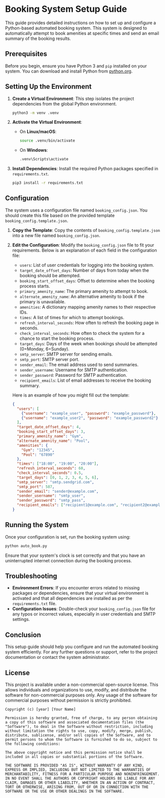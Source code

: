 
# Booking System Setup Guide

This guide provides detailed instructions on how to set up and configure a Python-based automated booking system. This system is designed to automatically attempt to book amenities at specific times and send an email summary of the booking results.

## Prerequisites

Before you begin, ensure you have Python 3 and `pip` installed on your system. You can download and install Python from [python.org](https://www.python.org/downloads/).

## Setting Up the Environment

1. **Create a Virtual Environment**:
   This step isolates the project dependencies from the global Python environment.

   ```bash
   python3 -m venv .venv
   ```

2. **Activate the Virtual Environment**:
   - On **Linux/macOS**:

     ```bash
     source .venv/bin/activate
     ```

   - On **Windows**:

     ```cmd
     .venv\Scripts\activate
     ```

3. **Install Dependencies**:
   Install the required Python packages specified in `requirements.txt`.

   ```bash
   pip3 install -r requirements.txt
   ```

## Configuration

The system uses a configuration file named `booking_config.json`. You should create this file based on the provided template `booking_config.template.json`.

1. **Copy the Template**:
   Copy the contents of `booking_config.template.json` into a new file named `booking_config.json`.

2. **Edit the Configuration**:
   Modify the `booking_config.json` file to fit your requirements. Below is an explanation of each field in the configuration file:

   - `users`: List of user credentials for logging into the booking system.
   - `target_date_offset_days`: Number of days from today when the booking should be attempted.
   - `booking_start_offset_days`: Offset to determine when the booking process starts.
   - `primary_amenity_name`: The primary amenity to attempt to book.
   - `alternate_amenity_name`: An alternative amenity to book if the primary is unavailable.
   - `amenities`: A dictionary mapping amenity names to their respective IDs.
   - `times`: A list of times for which to attempt bookings.
   - `refresh_interval_seconds`: How often to refresh the booking page in seconds.
   - `check_interval_seconds`: How often to check the system for a chance to start the booking process.
   - `target_days`: Days of the week when bookings should be attempted (0=Monday, 6=Sunday).
   - `smtp_server`: SMTP server for sending emails.
   - `smtp_port`: SMTP server port.
   - `sender_email`: The email address used to send summaries.
   - `sender_username`: Username for SMTP authentication.
   - `sender_password`: Password for SMTP authentication.
   - `recipient_emails`: List of email addresses to receive the booking summary.

   Here is an example of how you might fill out the template:

   ```json
   {
     "users": [
       {"username": "example_user", "password": "example_password"},
       {"username": "example_user2", "password": "example_password2"}
     ],
     "target_date_offset_days": 4,
     "booking_start_offset_days": 3,
     "primary_amenity_name": "Gym",
     "alternate_amenity_name": "Pool",
     "amenities": {
       "Gym": "12345",
       "Pool": "67890"
     },
     "times": ["18:00", "19:00", "20:00"],
     "refresh_interval_seconds": 60,
     "check_interval_seconds": 0.5,
     "target_days": [0, 1, 2, 3, 4, 5, 6],
     "smtp_server": "smtp.sendgrid.com",
     "smtp_port": 587,
     "sender_email": "sender@example.com",
     "sender_username": "smtp_user",
     "sender_password": "smtp_pass",
     "recipient_emails": ["recipient1@example.com", "recipient2@example.com"]
   }
   ```

## Running the System

Once your configuration is set, run the booking system using:

```bash
python auto_book.py
```

Ensure that your system's clock is set correctly and that you have an uninterrupted internet connection during the booking process.

## Troubleshooting

- **Environment Errors**: If you encounter errors related to missing packages or dependencies, ensure that your virtual environment is activated and that all dependencies are installed as per the `requirements.txt` file.
- **Configuration Issues**: Double-check your `booking_config.json` file for any typos or incorrect values, especially in user credentials and SMTP settings.

## Conclusion

This setup guide should help you configure and run the automated booking system efficiently. For any further questions or support, refer to the project documentation or contact the system administrator.

## License

This project is available under a non-commercial open-source license. This allows individuals and organizations to use, modify, and distribute the software for non-commercial purposes only. Any usage of the software for commercial purposes without permission is strictly prohibited.

```
Copyright (c) [year] [Your Name]

Permission is hereby granted, free of charge, to any person obtaining a copy of this software and associated documentation files (the "Software"), to deal in the Software without restriction, including without limitation the rights to use, copy, modify, merge, publish, distribute, sublicense, and/or sell copies of the Software, and to permit persons to whom the Software is furnished to do so, subject to the following conditions:

The above copyright notice and this permission notice shall be included in all copies or substantial portions of the Software.

THE SOFTWARE IS PROVIDED "AS IS", WITHOUT WARRANTY OF ANY KIND, EXPRESS OR IMPLIED, INCLUDING BUT NOT LIMITED TO THE WARRANTIES OF MERCHANTABILITY, FITNESS FOR A PARTICULAR PURPOSE AND NONINFRINGEMENT. IN NO EVENT SHALL THE AUTHORS OR COPYRIGHT HOLDERS BE LIABLE FOR ANY CLAIM, DAMAGES OR OTHER LIABILITY, WHETHER IN AN ACTION OF CONTRACT, TORT OR OTHERWISE, ARISING FROM, OUT OF OR IN CONNECTION WITH THE SOFTWARE OR THE USE OR OTHER DEALINGS IN THE SOFTWARE.
```
